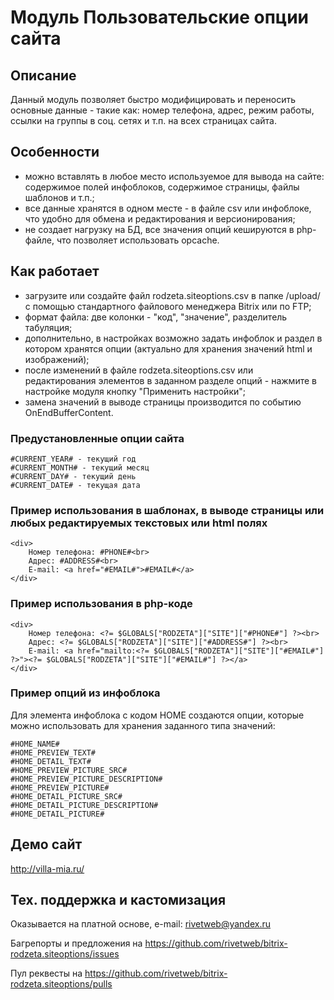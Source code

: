 ﻿
# Модуль Пользовательские опции сайта

## Описание

Данный модуль позволяет быстро модифицировать и переносить основные данные - такие как: номер телефона, адрес, режим работы, ссылки на группы в соц. сетях и т.п. на всех страницах сайта. 

## Особенности

- можно вставлять в любое место используемое для вывода на сайте: содержимое полей инфоблоков, содержимое страницы, файлы шаблонов и т.п.;
- все данные хранятся в одном месте - в файле csv или инфоблоке, что удобно для обмена и редактирования и версионирования;
- не создает нагрузку на БД, все значения опций кешируются в php-файле, что позволяет использовать opcache.

## Как работает

- загрузите или создайте файл rodzeta.siteoptions.csv в папке /upload/ с помощью стандартного файлового менеджера Bitrix или по FTP;
- формат файла: две колонки - "код", "значение", разделитель табуляция;
- дополнительно, в настройках возможно задать инфоблок и раздел в котором хранятся опции (актуально для хранения значений html и изображений);
- после изменений в файле rodzeta.siteoptions.csv или редактирования элементов в заданном разделе опций - нажмите в настройке модуля кнопку "Применить настройки";
- замена значений в выводе страницы производится по событию OnEndBufferContent.

### Предустановленные опции сайта

    #CURRENT_YEAR# - текущий год 
    #CURRENT_MONTH# - текущий месяц 
    #CURRENT_DAY# - текущий день 
    #CURRENT_DATE# - текущая дата
    
### Пример использования в шаблонах, в выводе страницы или любых редактируемых текстовых или html полях 

    <div>
        Номер телефона: #PHONE#<br>
        Адрес: #ADDRESS#<br>
        E-mail: <a href="#EMAIL#">#EMAIL#</a>
    </div>

### Пример использования в php-коде
    
    <div>
        Номер телефона: <?= $GLOBALS["RODZETA"]["SITE"]["#PHONE#"] ?><br>
        Адрес: <?= $GLOBALS["RODZETA"]["SITE"]["#ADDRESS#"] ?><br>
        E-mail: <a href="mailto:<?= $GLOBALS["RODZETA"]["SITE"]["#EMAIL#"] ?>"><?= $GLOBALS["RODZETA"]["SITE"]["#EMAIL#"] ?></a>
    </div>

### Пример опций из инфоблока

Для элемента инфоблока с кодом HOME создаются опции, которые можно использовать для хранения заданного типа значений:

    #HOME_NAME#
    #HOME_PREVIEW_TEXT#
    #HOME_DETAIL_TEXT#
    #HOME_PREVIEW_PICTURE_SRC#
    #HOME_PREVIEW_PICTURE_DESCRIPTION#
    #HOME_PREVIEW_PICTURE#
    #HOME_DETAIL_PICTURE_SRC#
    #HOME_DETAIL_PICTURE_DESCRIPTION#
    #HOME_DETAIL_PICTURE#

## Демо сайт

http://villa-mia.ru/

## Тех. поддержка и кастомизация

Оказывается на платной основе, e-mail: rivetweb@yandex.ru

Багрепорты и предложения на https://github.com/rivetweb/bitrix-rodzeta.siteoptions/issues

Пул реквесты на https://github.com/rivetweb/bitrix-rodzeta.siteoptions/pulls
